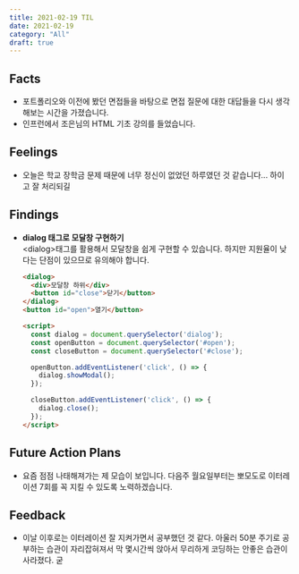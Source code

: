 ```yaml
---
title: 2021-02-19 TIL
date: 2021-02-19
category: "All"
draft: true
---
```


## Facts

- 포트폴리오와 이전에 봤던 면접들을 바탕으로 면접 질문에 대한 대답들을 다시 생각해보는 시간을 가졌습니다.
- 인프런에서 조은님의 HTML 기초 강의를 들었습니다.

## Feelings

- 오늘은 학교 장학금 문제 때문에 너무 정신이 없었던 하루였던 것 같습니다... 하이고 잘 처리되길

## Findings

- **dialog 태그로 모달창 구현하기**  
  \<dialog\>태그를 활용해서 모달창을 쉽게 구현할 수 있습니다. 하지만 지원율이 낮다는 단점이 있으므로 유의해야 합니다.

    ```html
    <dialog>
      <div>모달창 하위</div>
      <button id="close">닫기</button>
    </dialog>
    <button id="open">열기</button>

    <script>
      const dialog = document.querySelector('dialog');
      const openButton = document.querySelector('#open');
      const closeButton = document.querySelector('#close');

      openButton.addEventListener('click', () => {
        dialog.showModal();
      });

      closeButton.addEventListener('click', () => {
        dialog.close();
      });
    </script>
    ```

## Future Action Plans

- 요즘 점점 나태해져가는 제 모습이 보입니다. 다음주 월요일부터는 뽀모도로 이터레이션 7회를 꼭 지킬 수 있도록 노력하겠습니다.

## Feedback

- 이날 이후로는 이터레이션 잘 지켜가면서 공부했던 것 같다. 아울러 50분 주기로 공부하는 습관이 자리잡혀져서 막 몇시간씩 앉아서 무리하게 코딩하는 안좋은 습관이 사라졌다. 굳
